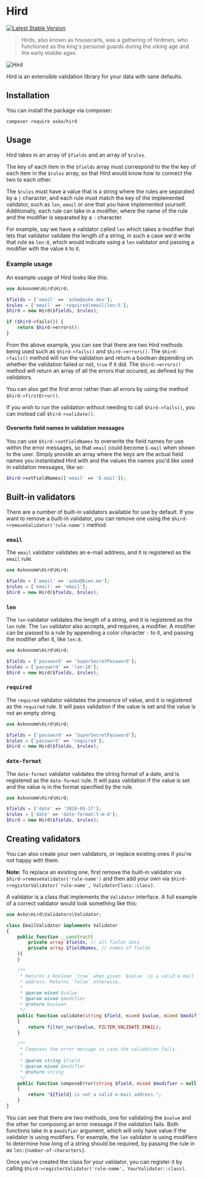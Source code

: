 # Hird

[![Latest Stable Version](http://poser.pugx.org/asko/hird/v)](https://packagist.org/packages/asko/hird)

> Hirds, also known as housecarls, was a gathering of hirdmen, who functioned as the king's personal guards during the viking age and the early middle ages.

![Hird](https://user-images.githubusercontent.com/84135165/155371599-301b0df9-fa92-4902-a287-9c9950515c0c.jpeg)

Hird is an extensible validation library for your data with sane defaults.

## Installation

You can install the package via composer:

```
composer require asko/hird
```

## Usage

Hird takes in an array of `$fields` and an array of `$rules`.

The key of each item in the `$fields` array must correspond to the the key of each item in the `$rules` array, so that Hird would know how to connect the two to each other.

The `$rules` must have a value that is a string where the rules are separated by a `|` character, and each rule must match the key of the implemented validator, such as `len`, `email` or one that you have implemented yourself. Additionally, each rule can take in a modifier, where the name of the rule and the modifier is separated by a `:` character.

For example, say we have a validator called `len` which takes a modifier that lets that validator validate the length of a string, in such a case we'd write that rule as `len:8`, which would indicate using a `len` validator and passing a modifier with the value `8` to it.

### Example usage

An example usage of Hird looks like this:

```php
use Askonomm\Hird\Hird;

$fields = ['email' => 'asko@asko.dev'];
$rules = ['email' => 'required|email|len:5'];
$hird = new Hird($fields, $rules);

if ($hird->fails()) {
    return $hird->errors();
}
```

From the above example, you can see that there are two Hird methods being used such as `$hird->fails()` and `$hird->errors()`. The `$hird->fails()` method will run the validation and return a boolean depending on whether the validation failed or not, `true` if it did. The `$hird->errors()` method will return an array of all the errors that occured, as defined by the validators.

You can also get the first error rather than all errors by using the method `$hird->firstError()`.

If you wish to run the validation without needing to call `$hird->fails()`, you can instead call `$hird->validate()`.

#### Overwrite field names in validation messages

You can use `$hird->setFieldNames` to overwrite the field names for use within the error messages, so that `email` could become `E-mail` when shown to the user. Simply provide an array where the keys are the actual field names you instantiated Hird with and the values the names you'd like used in validation messages, like so:

```php
$hird->setFieldNames(['email' => 'E-mail']);
```

## Built-in validators

There are a number of built-in validators available for use by default. If you want to remove a built-in validator, you can remove one using the `$hird->removeValidator('rule-name')` method.

### `email`

The `email` validator validates an e-mail address, and it is registered as the `email` rule.

```php
use Askonomm\Hird\Hird;

$fields = ['email' => 'asko@bien.ee'];
$rules = ['email' => 'email'];
$hird = new Hird($fields, $rules);
```

### `len`

The `len` validator validates the length of a string, and it is registered as the `len` rule. The `len` validator also accepts, and requires, a modifier. A modifier can be passed to a rule by appending a color character `:` to it, and passing the modifier after it, like `len:8`.

```php
use Askonomm\Hird\Hird;

$fields = ['password' => 'SuperSecretPassword'];
$rules = ['password' => 'len:10'];
$hird = new Hird($fields, $rules);
```

### `required`

The `required` validator validates the presence of value, and it is registered as the `required` rule. It will pass validation if the value is set and the value is not an empty string.

```php
use Askonomm\Hird\Hird;

$fields = ['password' => 'SuperSecretPassword'];
$rules = ['password' => 'required'];
$hird = new Hird($fields, $rules);
```

### `date-format`

The `date-format` validator validates the string format of a date, and is registered as the `date-format` rule. It will pass validation if the value is set and the value is in the format specified by the rule.

```php
use Askonomm\Hird\Hird;

$fields = ['date' => '2020-09-17'];
$rules = ['date' => 'date-format:Y-m-d'];
$hird = new Hird($fields, $rules);
```

## Creating validators

You can also create your own validators, or replace existing ones if you're not happy with them.

**Note:** To replace an existing one, first remove the built-in validator via `$hird->removeValidator('rule-name')` and then add your own via `$hird->registerValidator('rule-name', ValidatorClass::class)`.

A validator is a class that implements the `Validator` interface. A full example of a correct validator would look something like this:

```php
use Asko\Hird\Validators\Validator;

class EmailValidator implements Validator
{
    public function __construct(
        private array $fields, // all fields data
        private array $fieldNames, // names of fields
    ){
    }

    /**
     * Returns a boolean `true` when given `$value` is a valid e-mail
     * address. Returns `false` otherwise.
     *
     * @param mixed $value
     * @param mixed $modifier
     * @return boolean
     */
    public function validate(string $field, mixed $value, mixed $modifier = null): bool
    {
        return filter_var($value, FILTER_VALIDATE_EMAIL);
    }

    /**
     * Composes the error message in case the validation fails.
     *
     * @param string $field
     * @param mixed $modifier
     * @return string
     */
    public function composeError(string $field, mixed $modifier = null): string
    {
        return "${field} is not a valid e-mail address.";
    }
}
```

You can see that there are two methods, one for validating the `$value` and the other for composing an error message if the validation fails. Both functions take in a `$modifier` argument, which will only have value if the validator is using modifiers. For example, the `len` validator is using modifiers to determine how long of a string should be required, by passing the rule in as `len:{number-of-characters}`.

Once you've created the class for your validator, you can register it by calling `$hird->registerValidator('rule-name', YourValidator::class)`.
